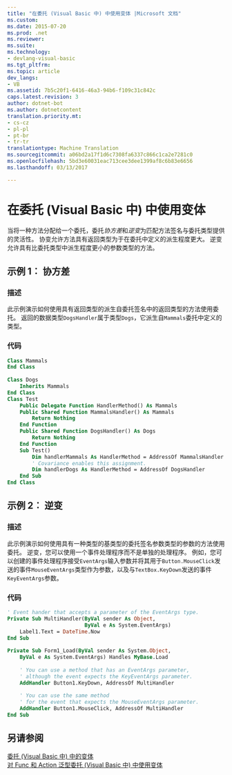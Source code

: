 ```yaml
---
title: "在委托 (Visual Basic 中) 中使用变体 |Microsoft 文档"
ms.custom: 
ms.date: 2015-07-20
ms.prod: .net
ms.reviewer: 
ms.suite: 
ms.technology:
- devlang-visual-basic
ms.tgt_pltfrm: 
ms.topic: article
dev_langs:
- VB
ms.assetid: 7b5c20f1-6416-46a3-94b6-f109c31c842c
caps.latest.revision: 3
author: dotnet-bot
ms.author: dotnetcontent
translation.priority.mt:
- cs-cz
- pl-pl
- pt-br
- tr-tr
translationtype: Machine Translation
ms.sourcegitcommit: a06bd2a17f1d6c7308fa6337c866c1ca2e7281c0
ms.openlocfilehash: 5bd3e60031eac713cee3dee1399af8c6b83e6656
ms.lasthandoff: 03/13/2017

---
```

# <a name="using-variance-in-delegates-visual-basic"></a>在委托 (Visual Basic 中) 中使用变体
当将一种方法分配给一个委托，委托*协方差*和*逆变*为匹配方法签名与委托类型提供的灵活性。 协变允许方法具有返回类型为于在委托中定义的派生程度更大。 逆变允许具有比委托类型中派生程度更小的参数类型的方法。  
  
## <a name="example-1-covariance"></a>示例 1︰ 协方差  
  
### <a name="description"></a>描述  
 此示例演示如何使用具有返回类型的派生自委托签名中的返回类型的方法使用委托。 返回的数据类型`DogsHandler`属于类型`Dogs`，它派生自`Mammals`委托中定义的类型。  
  
### <a name="code"></a>代码  
  
```vb  
Class Mammals  
End Class  
  
Class Dogs  
    Inherits Mammals  
End Class  
Class Test  
    Public Delegate Function HandlerMethod() As Mammals  
    Public Shared Function MammalsHandler() As Mammals  
        Return Nothing  
    End Function  
    Public Shared Function DogsHandler() As Dogs  
        Return Nothing  
    End Function  
    Sub Test()  
        Dim handlerMammals As HandlerMethod = AddressOf MammalsHandler  
        ' Covariance enables this assignment.  
        Dim handlerDogs As HandlerMethod = AddressOf DogsHandler  
    End Sub  
End Class  
```  
  
## <a name="example-2-contravariance"></a>示例 2︰ 逆变  
  
### <a name="description"></a>描述  
 此示例演示如何使用具有一种类型的基类型的委托签名参数类型的参数的方法使用委托。 逆变，您可以使用一个事件处理程序而不是单独的处理程序。 例如，您可以创建的事件处理程序接受`EventArgs`输入参数并将其用于`Button.MouseClick`发送的事件`MouseEventArgs`类型作为参数，以及与`TextBox.KeyDown`发送的事件`KeyEventArgs`参数。  
  
### <a name="code"></a>代码  
  
```vb  
' Event hander that accepts a parameter of the EventArgs type.  
Private Sub MultiHandler(ByVal sender As Object,  
                         ByVal e As System.EventArgs)  
    Label1.Text = DateTime.Now  
End Sub  
  
Private Sub Form1_Load(ByVal sender As System.Object,  
    ByVal e As System.EventArgs) Handles MyBase.Load  
  
    ' You can use a method that has an EventArgs parameter,  
    ' although the event expects the KeyEventArgs parameter.  
    AddHandler Button1.KeyDown, AddressOf MultiHandler  
  
    ' You can use the same method   
    ' for the event that expects the MouseEventArgs parameter.  
    AddHandler Button1.MouseClick, AddressOf MultiHandler  
End Sub  
```  
  
## <a name="see-also"></a>另请参阅  
 [委托 (Visual Basic 中) 中的变体](../../../../visual-basic/programming-guide/concepts/covariance-contravariance/variance-in-delegates.md)   
 [对 Func 和 Action 泛型委托 (Visual Basic 中) 中使用变体](../../../../visual-basic/programming-guide/concepts/covariance-contravariance/using-variance-for-func-and-action-generic-delegates.md)
